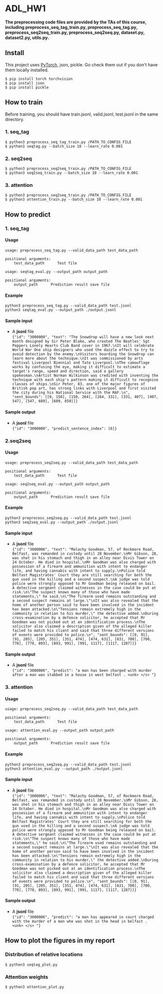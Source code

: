 # ADL_HW1

**The preprocessing code files are provided by the TAs of this course, including preprocess_seq_tag_train.py, preprocess_seq_tag.py, preprocess_seq2seq_train.py, preprocess_seq2seq.py, dataset.py, dataset2.py, utils.py.**

## Install
This project uses [PyTorch](https://pytorch.org/), json, pickle. Go check them out if you don't have them locally installed.

``$ pip install torch torchvision``  
``$ pip install json``  
``$ pip install pickle``  

## How to train
Before training, you should have train.jsonl, valid.jsonl, test.jsonl in the same directory.
### 1. seq_tag
``$ python3 preprocess_seq_tag_train.py /PATH_TO_CONFIG_FILE``  
``$ python3 seqtag.py --batch_size 10 --learn_rate 0.001``  
### 2. seq2seq
``$ python3 preprocess_seq2seq_train.py /PATH_TO_CONFIG_FILE``  
``$ python3 seq2seq_train.py --batch_size 10 --learn_rate 0.001``  

### 3. attention
``$ python3 preprocess_seq2seq_train.py /PATH_TO_CONFIG_FILE``  
``$ python3 attention_train.py --batch_size 10 --learn_rate 0.001``  

## How to predict
### 1. seq_tag
#### Usage
```
usage: preprocess_seq_tag.py --valid_data_path test_data_path

positional arguments:
    test_data_path      Test file
```
```
usage: seqtag_eval.py --output_path output_path

positional arguments:
    output_path      Prediction result save file
```
#### Example
``python3 preprocess_seq_tag.py --valid_data_path test.jsonl``  
``python3 seqtag_eval.py --output_path ./output.jsonl``

#### Sample input
- A **jsonl** file  
``{"id": "3000000", "text": "The Snowdrop will have a new look next month designed by Sir Peter Blake, who created The Beatles' Sgt Peppers Lonely Hearts Club Band cover in 1967.\nIt will celebrate World War One ship designers who used the dazzle effect to try to avoid detection by the enemy.\nVisitors boarding the Snowdrop can learn more about the technique.\nIt was commissioned by arts festival Liverpool Biennial and Tate Liverpool.\nThe camouflage works by confusing the eye, making it difficult to estimate a target's range, speed and direction, said a gallery spokesman.\nArtist Norman Wilkinson was credited with inventing the technique with each ship's pattern making it difficult to recognise classes of ships.\nSir Peter, 83, one of the major figures of British pop art, has strong links with Liverpool and first visited the city during his National Service with the RAF.\n", "sent_bounds": [[0, 150], [150, 264], [264, 331], [331, 407], [407, 547], [547, 689], [689, 850]]}``

#### Sample output
- A **jsonl** file  
``{"id": "3000000", "predict_sentence_index": [6]}``

### 2.seq2seq
#### Usage
```
usage: preprocess_seq2seq.py --valid_data_path test_data_path

positional arguments:
    test_data_path      Test file
```
```
usage: seq2seq_eval.py --output_path output_path

positional arguments:
    output_path      Prediction result save file
```
#### Example
``python3 preprocess_seq2seq.py --valid_data_path test.jsonl``  
``python3 seq2seq_eval.py --output_path ./output.jsonl``

#### Sample input
- A **jsonl** file  
``{"id": "3000006", "text": "Malachy Goodman, 57, of Rockmore Road, Belfast, was remanded in custody until 28 November.\nMr Gibson, 28, was shot in his stomach and thigh in an alley near Divis Tower on 24 October. He died in hospital.\nMr Goodman was also charged with  possession of a firearm and ammunition with intent to endanger life, and having cannabis with intent to supply.\nPolice told Belfast Magistrates' Court they are still searching for both the gun used in the killing and a second suspect.\nA judge was told police were strongly opposed to Mr Goodman being released on bail. A detective sergeant claimed witnesses in the case could be put at risk.\n\"The suspect knows many of those who have made statements,\" he said.\n\"The firearm used remains outstanding and a second suspect remains at large.\"\nIt was also revealed that the home of another person said to have been involved in the incident has been attacked.\n\"Tensions remain extremely high in the community in relation to his murder,\" the detective added.\nDuring cross-examination by a defence solicitor, he accepted that Mr Goodman was not picked out at an identification process.\nThe solicitor also claimed a description given of the alleged killer failed to match his client and said that three different versions of events were provided to police.\n", "sent_bounds": [[0, 91], [91, 205], [205, 351], [351, 474], [474, 631], [631, 700], [700, 778], [778, 893], [893, 991], [991, 1117], [1117, 1287]]}``

#### Sample output
- A **jsonl** file  
``{"id": "3000006", "predict": "a man has been charged with murder after a man was stabbed in a house in west belfast . <unk> </s> "}``

### 3. attention
#### Usage
```
usage: preprocess_seq2seq.py --valid_data_path test_data_path

positional arguments:
    test_data_path      Test file
```
```
usage: attention_eval.py --output_path output_path

positional arguments:
    output_path      Prediction result save file
```
#### Example
``python3 preprocess_seq2seq.py --valid_data_path test.jsonl``  
``python3 attention_eval.py --output_path ./output.jsonl``

#### Sample input
- A **jsonl** file  
``{"id": "3000006", "text": "Malachy Goodman, 57, of Rockmore Road, Belfast, was remanded in custody until 28 November.\nMr Gibson, 28, was shot in his stomach and thigh in an alley near Divis Tower on 24 October. He died in hospital.\nMr Goodman was also charged with  possession of a firearm and ammunition with intent to endanger life, and having cannabis with intent to supply.\nPolice told Belfast Magistrates' Court they are still searching for both the gun used in the killing and a second suspect.\nA judge was told police were strongly opposed to Mr Goodman being released on bail. A detective sergeant claimed witnesses in the case could be put at risk.\n\"The suspect knows many of those who have made statements,\" he said.\n\"The firearm used remains outstanding and a second suspect remains at large.\"\nIt was also revealed that the home of another person said to have been involved in the incident has been attacked.\n\"Tensions remain extremely high in the community in relation to his murder,\" the detective added.\nDuring cross-examination by a defence solicitor, he accepted that Mr Goodman was not picked out at an identification process.\nThe solicitor also claimed a description given of the alleged killer failed to match his client and said that three different versions of events were provided to police.\n", "sent_bounds": [[0, 91], [91, 205], [205, 351], [351, 474], [474, 631], [631, 700], [700, 778], [778, 893], [893, 991], [991, 1117], [1117, 1287]]}``

#### Sample output
- A **jsonl** file  
``{"id": "3000006", "predict": "a man has appeared in court charged with the murder of a man who was shot in the head in belfast . <unk> </s> "}``

## How to plot the figures in my report
### Distribution of relative locations
``$ python3 seqtag_plot.py``  

### Attention weights
``$ python3 attention_plot.py``  